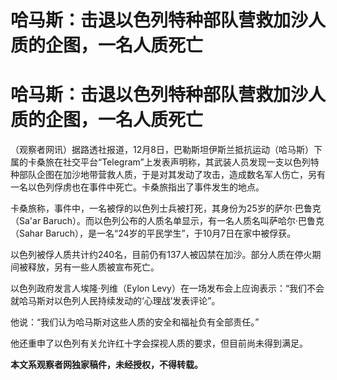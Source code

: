 # 哈马斯：击退以色列特种部队营救加沙人质的企图，一名人质死亡

# 哈马斯：击退以色列特种部队营救加沙人质的企图，一名人质死亡

（观察者网讯）据路透社报道，12月8日，巴勒斯坦伊斯兰抵抗运动（哈马斯）下属的卡桑旅在社交平台“Telegram”上发表声明称，其武装人员发现一支以色列特种部队企图在加沙地带营救人质，于是对其发动了攻击，造成数名军人伤亡，另有一名以色列俘虏也在事件中死亡。卡桑旅指出了事件发生的地点。

卡桑旅称，事件中，一名被俘的以色列士兵被打死，其身份为25岁的萨尔·巴鲁克（Sa'ar
Baruch）。而以色列公布的人质名单显示，有一名人质名叫萨哈尔·巴鲁克（Sahar Baruch），是一名“24岁的平民学生”，于10月7日在家中被俘获。

以色列被俘人质共计约240名，目前仍有137人被囚禁在加沙。部分人质在停火期间被释放，另有一些人质被宣布死亡。

以色列政府发言人埃隆·列维（Eylon Levy）在一场发布会上应询表示：“我们不会就哈马斯对以色列人民持续发动的‘心理战’发表评论”。

他说：“我们认为哈马斯对这些人质的安全和福祉负有全部责任。”

他还重申了以色列有关允许红十字会探视人质的要求，但目前尚未得到满足。

**本文系观察者网独家稿件，未经授权，不得转载。**

